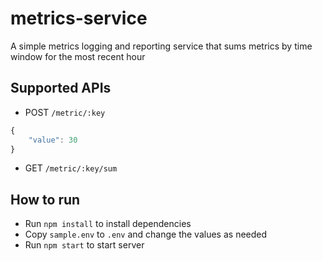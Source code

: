 # metrics-service

A simple metrics logging and reporting service that sums metrics by time window for the most recent hour

## Supported APIs
- POST `/metric/:key`
```js
{
    "value": 30
}
```
- GET `/metric/:key/sum`

## How to run
- Run `npm install` to install dependencies
- Copy `sample.env` to `.env` and change the values as needed
- Run `npm start` to start server

